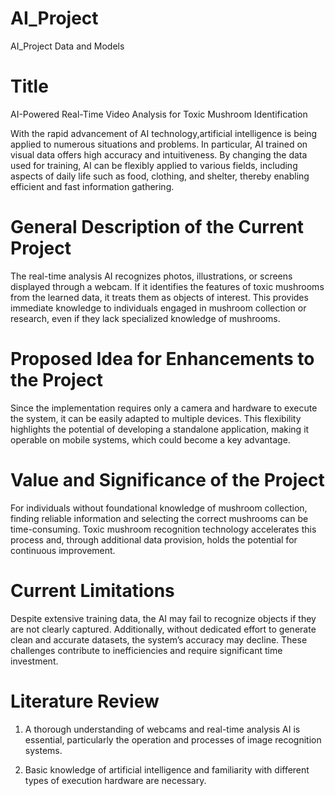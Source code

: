 # AI_Project
AI_Project Data and Models

# Title
AI-Powered Real-Time Video Analysis for Toxic Mushroom Identification

With the rapid advancement of AI technology,artificial intelligence
is being applied to numerous situations and problems. In particular,
AI trained on visual data offers high accuracy and intuitiveness.
By changing the data used for training, AI can be flexibly applied
to various fields, including aspects of daily life such as food,
clothing, and shelter, thereby enabling efficient and fast
information gathering.

# General Description of the Current Project
The real-time analysis AI recognizes photos, illustrations, or screens
displayed through a webcam. If it identifies the features of toxic
mushrooms from the learned data, it treats them as objects of interest.
This provides immediate knowledge to individuals engaged in mushroom
collection or research, even if they lack specialized knowledge of
mushrooms.

# Proposed Idea for Enhancements to the Project
Since the implementation requires only a camera and hardware to execute
the system, it can be easily adapted to multiple devices. This
flexibility highlights the potential of developing a standalone
application, making it operable on mobile systems, which could become
a key advantage.

# Value and Significance of the Project
For individuals without foundational knowledge of mushroom collection,
finding reliable information and selecting the correct mushrooms can be
time-consuming. Toxic mushroom recognition technology accelerates this
process and, through additional data provision, holds the potential
for continuous improvement.

# Current Limitations
Despite extensive training data, the AI may fail to recognize objects
if they are not clearly captured. Additionally, without dedicated
effort to generate clean and accurate datasets, the system’s accuracy
may decline. These challenges contribute to inefficiencies and require
significant time investment.

# Literature Review
1. A thorough understanding of webcams and real-time analysis AI is
essential, particularly the operation and processes of image recognition
systems.

2. Basic knowledge of artificial intelligence and familiarity with
different types of execution hardware are necessary.